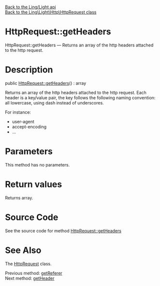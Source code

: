 [Back to the Ling/Light api](https://github.com/lingtalfi/Light/blob/master/doc/api/Ling/Light.md)<br>
[Back to the Ling\Light\Http\HttpRequest class](https://github.com/lingtalfi/Light/blob/master/doc/api/Ling/Light/Http/HttpRequest.md)


HttpRequest::getHeaders
================



HttpRequest::getHeaders — Returns an array of the http headers attached to the http request.




Description
================


public [HttpRequest::getHeaders](https://github.com/lingtalfi/Light/blob/master/doc/api/Ling/Light/Http/HttpRequest/getHeaders.md)() : array




Returns an array of the http headers attached to the http request.
Each header is a key/value pair, the key follows the following naming convention: all lowercase,
using dash instead of underscores.

For instance:
- user-agent
- accept-encoding
- ...




Parameters
================

This method has no parameters.


Return values
================

Returns array.








Source Code
===========
See the source code for method [HttpRequest::getHeaders](https://github.com/lingtalfi/Light/blob/master/Http/HttpRequest.php#L302-L305)


See Also
================

The [HttpRequest](https://github.com/lingtalfi/Light/blob/master/doc/api/Ling/Light/Http/HttpRequest.md) class.

Previous method: [getReferer](https://github.com/lingtalfi/Light/blob/master/doc/api/Ling/Light/Http/HttpRequest/getReferer.md)<br>Next method: [getHeader](https://github.com/lingtalfi/Light/blob/master/doc/api/Ling/Light/Http/HttpRequest/getHeader.md)<br>

